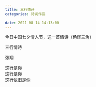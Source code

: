 ```yaml
---
title: 三行情诗
categories: 诗词作品

date: 2021-08-14 14:13:00
---
```


今日中国七夕情人节，送一首情诗（杨辉三角）

<!-- more -->

<div class="poem">

三行情诗

张翔

这行是你  
这行是你  
这行依旧是你

</div>
